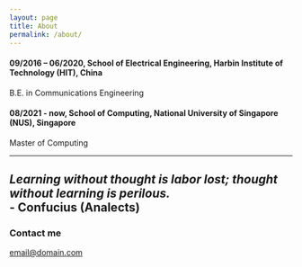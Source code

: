 ```yaml
---
layout: page
title: About
permalink: /about/
---
```


#### 09/2016 – 06/2020, School of Electrical Engineering, Harbin Institute of Technology (HIT), China  
  B.E. in Communications Engineering
#### 08/2021 - now, School of Computing, National University of Singapore (NUS), Singapore  
  Master of Computing
  
----  
_Learning without thought is labor lost; thought without learning is perilous._  
\- Confucius (Analects)  
----

### Contact me

[email@domain.com](mailto:yanzehong1101@outlook.com)
